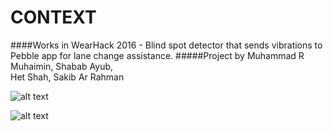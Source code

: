 # CONTEXT 
####Works in WearHack 2016 - Blind spot detector that sends vibrations to Pebble app for lane change assistance.
#####Project by 
Muhammad R Muhaimin,
Shabab Ayub,   
Het Shah, 
Sakib Ar Rahman 

![alt text](http://s32.postimg.org/wqq4ym4yd/process.png "Process")

![alt text](http://s32.postimg.org/spse27gk5/demo.png "Implementation")


